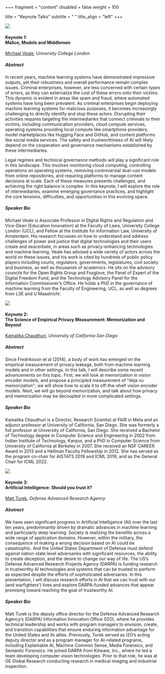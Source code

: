 +++
fragment = "content"
disabled = false
weight = 100

title = "Keynote Talks"
subtitle = " "
title_align = "left"
+++
<a class="anchor" name="keynote1"></a>
<div class="row keynotes-list">
    <div class="col-md-2 text-left">
    <img src="../images/2025/michael.jpg">
    </div>
    <div class="col-md-10">
    <h4>Keynote 1: <br> Malice, Models and Middlemen</h4>
    <a href="https://profiles.ucl.ac.uk/53958">Michael Veale</a>,
    <i>University College London</i>
    </div>
</div>

##### Abstract

In recent years, machine learning systems have demonstrated impressive outputs, yet their robustness and overall performance remain complex issues. Criminal enterprises, however, are less concerned with certain types of errors, as they can externalize the cost of these errors onto their victims. This dynamic is evident in areas like spam and fraud, where automated systems have long been prevalent. As criminal enterprises begin deploying machine learning systems for malicious purposes, it becomes increasingly challenging to directly identify and stop these actors. Disrupting their activities requires targeting the intermediaries that connect criminals to their victims, including communication providers, cloud compute services, operating systems providing local compute like smartphone providers, model marketplaces like Hugging Face and GitHub, and content platforms like social media services. The safety and trustworthiness of AI will likely depend on the cooperation and governance mechanisms established by these intermediaries.

Legal regimes and technical governance methods will play a significant role in this landscape. This involves monitoring cloud computing, controlling operations on operating systems, removing controversial dual-use models from online repositories, and requiring platforms to manage content decisions at scale. Each of these measures presents challenges, and achieving the right balance is complex. In this keynote, I will explore the role of intermediaries, examine emerging governance practices, and highlight the core tensions, difficulties, and opportunities in this evolving space.

##### Speaker Bio

Michael Veale is Associate Professor in Digital Rights and Regulation and Vice-Dean (Education Innovation) at the Faculty of Laws, University College London (UCL), and Fellow at the Institute for Information Law, University of Amsterdam. His research focusses on how to understand and address challenges of power and justice that digital technologies and their users create and exacerbate, in areas such as privacy-enhancing technologies and machine learning. Veale has advised a wide variety of actors across the world on these issues, and his work is cited by hundreds of public policy players including courts, regulators, governments, legislatures, civil society and business, as well as thousands of academics. He sits on the advisory councils for the Open Rights Group and Foxglove, the Panel of Expert of the Digital Freedom Fund, and the Technology Advisory Panel for the Information Commissioner’s Office. He holds a PhD in the governance of machine learning from the Faculty of Engineering, UCL, as well as degrees from LSE and U Maastricht.

<a class="anchor" name="keynote2"></a>
<div class="row keynotes-list">
    <div class="col-md-2">
    <img src="../images/2025/kamalika2.jpg">
    </div>
    <div class="col-md-10">
    <h4>Keynote 2: <br> The Science of Empirical Privacy Measurement: Memorization and Beyond</h4>
    <a href="https://cseweb.ucsd.edu/~kamalika/">Kamalika Chaudhuri</a>, <i>University of California San Diego</i>
    </div>
</div>

##### Abstract

Since Fredriksson et al (2014), a body of work has emerged on the empirical measurement of privacy leakage, both from machine learning models and in other settings. In this talk, I will describe some recent advancements on this topic. First, we will look at memorization in vision encoder models, and propose a principled measurement of "deja vu memorization"; we will show how to scale it to off-the-shelf vision encoder models. Next, we will go beyond memorization, and talk about how privacy and memorization may be decoupled in more complicated settings. 

##### Speaker Bio

Kamalika Chaudhuri is a Director, Research Scientist at FAIR in Meta and an adjunct professor at University of California, San Diego. She was formerly a full professor at University of California, San Diego. She received a Bachelor of Technology degree in Computer Science and Engineering in 2002 from Indian Institute of Technology, Kanpur, and a PhD in Computer Science from University of California at Berkeley in 2007. She received an NSF CAREER Award in 2013 and a Hellman Faculty Fellowship in 2012. She has served as the program co-chair for AISTATS 2019 and ICML 2019, and as the General Chair for ICML 2022.

<a class="anchor" name="keynote3"></a>
<div class="row keynotes-list">
    <div class="col-md-2 text-left">
    <img src="../images/2025/matt.jpg">
    </div>
    <div class="col-md-10">
    <h4>Keynote 3: <br> Artificial Intelligence: Should you trust it?</h4>
    <a href="https://www.darpa.mil/staff/dr-matt-turek">Matt Turek</a>, <i>Defense Advanced Research Agency</i>
    </div>
</div>

##### Abstract
 
We have seen significant progress in Artificial Intelligence (AI) over the last ten years, predominantly driven by dramatic advances in machine learning and particularly deep learning. Society is realizing the benefits across a wide range of application domains. However, within the military, the consequence of making a wrong decision based on AI could be catastrophic. And the United States Department of Defense must defend against nation-state level adversaries with significant resources, the ability to create deception, and the desire to change our way of life. The US’s Defense Advanced Research Projects Agency (DARPA) is funding research in trustworthy AI technologies and systems that can be trusted to perform as expected despite the efforts of sophisticated adversaries. In this presentation, I will discuss research efforts in AI that we can trust with our (and warfighters’) lives and explore DARPA-funded advances that appear promising toward reaching the goal of trustworthy AI.

##### Speaker Bio

Matt Turek is the deputy office director for the Defense Advanced Research
Agency’s (DARPA) Information Innovation Office (I2O), where he provides
technical leadership and works with program managers to envision, create, and
transition capabilities that ensure enduring information advantage for the United States and its allies. Previously, Turek served as I2O’s acting deputy director and as a program manager for AI-related programs, including Explainable AI, Machine Common Sense, Media Forensics, and Semantic Forensics. He joined DARPA from Kitware, Inc., where he led a team developing computer vision technologies. Prior to that role, he was at GE Global Research conducting research in medical imaging and industrial inspection.